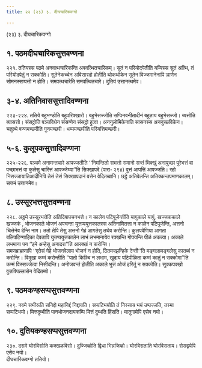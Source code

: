 ```yaml
---
title: २२ (२३) ३. दीघचारिकवग्गो

---
```

(२३) ३. दीघचारिकवग्गो  


## १. पठमदीघचारिकसुत्तवण्णना

२२१. ततियस्स पठमे अनवत्थचारिकन्ति अववत्थितचारिकम्। सुतं न परियोदपेतीति यम्पिस्स सुतं अत्थि, तं परियोदपेतुं न सक्कोति। सुतेनेकच्चेन अविसारदो होतीति थोकथोकेन सुतेन विज्जमानेनापि ञाणेन सोमनस्सप्पत्तो न होति। समवत्थचारेति समवत्थितचारे। दुतियं उत्तानत्थमेव।  


## ३-४. अतिनिवाससुत्तादिवण्णना

२२३-२२४. ततिये बहुभण्डोति बहुपरिक्खारो। बहुभेसज्जोति सप्पिनवनीतादीनं बहुताय बहुभेसज्जो। ब्यत्तोति ब्यासत्तो। संसट्ठोति पञ्चविधेन संसग्गेन संसट्ठो हुत्वा। अननुलोमिकेनाति सासनस्स अननुच्छविकेन। चतुत्थे वण्णमच्छरीति गुणमच्छरी। धम्ममच्छरीति परियत्तिमच्छरी।  


## ५-६. कुलूपकसुत्तादिवण्णना

२२५-२२६. पञ्चमे अनामन्तचारे आपज्जतीति ‘‘निमन्तितो सभत्तो समानो सन्तं भिक्खुं अनापुच्छा पुरेभत्तं वा पच्छाभत्तं वा कुलेसु चारित्तं आपज्जेय्या’’ति सिक्खापदे (पारा॰ २९४) वुत्तं आपत्तिं आपज्जति। रहो निसज्जायातिआदीनिपि तेसं तेसं सिक्खापदानं वसेन वेदितब्बानि। छट्ठे अतिवेलन्ति अतिक्कन्तपमाणकालम्। सत्तमं उत्तानमेव।  


## ८. उस्सूरभत्तसुत्तवण्णना

२२८. अट्ठमे उस्सूरभत्तेति अतिदिवापचनभत्ते। न कालेन पटिपूजेन्तीति यागुकाले यागुं, खज्जककाले खज्जकं , भोजनकाले भोजनं अपचन्ता युत्तप्पयुत्तकालस्स अतिनामितत्ता न कालेन पटिपूजेन्ति, अत्तनो चित्तेनेव देन्ति नाम। ततो तेपि तेसु अत्तनो गेहं आगतेसु तथेव करोन्ति। कुलपवेणिया आगता बलिपटिग्गाहिका देवतापि युत्तप्पयुत्तकालेन लाभं लभमानायेव रक्खन्ति गोपयन्ति पीळं अकत्वा। अकाले लभमाना पन ‘‘इमे अम्हेसु अनादरा’’ति आरक्खं न करोन्ति।  
समणब्राह्मणापि ‘‘एतेसं गेहे भोजनवेलाय भोजनं न होति, ठितमज्झन्हिके देन्ती’’ति मङ्गलामङ्गलेसु कातब्बं न करोन्ति। विमुखा कम्मं करोन्तीति ‘‘पातो किञ्चि न लभाम, खुदाय पटिपीळिता कम्मं कातुं न सक्कोमा’’ति कम्मं विस्सज्जेत्वा निसीदन्ति। अनोजवन्तं होतीति अकाले भुत्तं ओजं हरितुं न सक्कोति। सुक्कपक्खो वुत्तविपल्लासेन वेदितब्बो।  


## ९. पठमकण्हसप्पसुत्तवण्णना

२२९. नवमे सभीरूति सनिद्दो महानिद्दं निद्दायति। सप्पटिभयोति तं निस्साय भयं उप्पज्जति, तस्मा सप्पटिभयो। मित्तदुब्भीति पानभोजनदायकम्पि मित्तं दुब्भति हिंसति। मातुगामेपि एसेव नयो।  


## १०. दुतियकण्हसप्पसुत्तवण्णना

२३०. दसमे घोरविसोति कक्खळविसो। दुज्जिव्होति द्विधा भिन्नजिव्हो। घोरविसताति घोरविसताय। सेसद्वयेपि एसेव नयो।  
दीघचारिकवग्गो ततियो।  